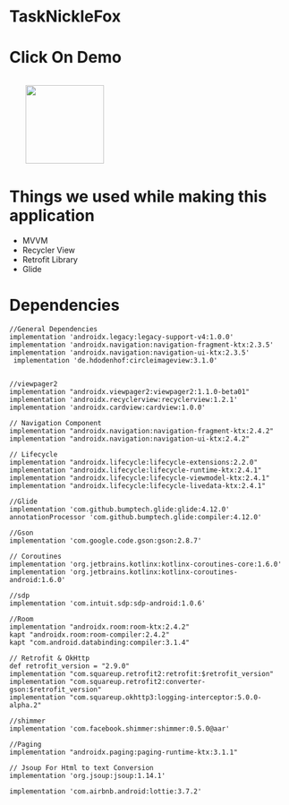 # TaskNickleFox
# Click On Demo
  <code>
    <a href="https://drive.google.com/file/d/1hR6x-MccgqgO79cVYeMVKPH4UFbBA__Q/view?usp=sharing" title="Playstore Profile"><img height="140" width="140" src="https://encrypted-tbn0.gstatic.com/images?q=tbn:ANd9GcRgwJcz642pA7mLR5u44OirKSJjfxOoOqWbpNx7vgDP0NI4snSp68daLp-JccwzoGUIARw&usqp=CAU"></a></code>

# Things we used while making this application
* MVVM
* Recycler View
* Retrofit Library
* Glide

# Dependencies 
    //General Dependencies
    implementation 'androidx.legacy:legacy-support-v4:1.0.0'
    implementation 'androidx.navigation:navigation-fragment-ktx:2.3.5'
    implementation 'androidx.navigation:navigation-ui-ktx:2.3.5'
     implementation 'de.hdodenhof:circleimageview:3.1.0'


    //viewpager2
    implementation "androidx.viewpager2:viewpager2:1.1.0-beta01"
    implementation 'androidx.recyclerview:recyclerview:1.2.1'
    implementation 'androidx.cardview:cardview:1.0.0'

    // Navigation Component
    implementation "androidx.navigation:navigation-fragment-ktx:2.4.2"
    implementation "androidx.navigation:navigation-ui-ktx:2.4.2"

    // Lifecycle
    implementation "androidx.lifecycle:lifecycle-extensions:2.2.0"
    implementation "androidx.lifecycle:lifecycle-runtime-ktx:2.4.1"
    implementation "androidx.lifecycle:lifecycle-viewmodel-ktx:2.4.1"
    implementation "androidx.lifecycle:lifecycle-livedata-ktx:2.4.1"

    //Glide
    implementation 'com.github.bumptech.glide:glide:4.12.0'
    annotationProcessor 'com.github.bumptech.glide:compiler:4.12.0'

    //Gson
    implementation 'com.google.code.gson:gson:2.8.7'

    // Coroutines
    implementation 'org.jetbrains.kotlinx:kotlinx-coroutines-core:1.6.0'
    implementation 'org.jetbrains.kotlinx:kotlinx-coroutines-android:1.6.0'

    //sdp
    implementation 'com.intuit.sdp:sdp-android:1.0.6'

    //Room
    implementation "androidx.room:room-ktx:2.4.2"
    kapt "androidx.room:room-compiler:2.4.2"
    kapt "com.android.databinding:compiler:3.1.4"

    // Retrofit & OkHttp
    def retrofit_version = "2.9.0"
    implementation "com.squareup.retrofit2:retrofit:$retrofit_version"
    implementation "com.squareup.retrofit2:converter-gson:$retrofit_version"
    implementation "com.squareup.okhttp3:logging-interceptor:5.0.0-alpha.2"

    //shimmer
    implementation 'com.facebook.shimmer:shimmer:0.5.0@aar'

    //Paging
    implementation "androidx.paging:paging-runtime-ktx:3.1.1"

    // Jsoup For Html to text Conversion
    implementation 'org.jsoup:jsoup:1.14.1'

    implementation 'com.airbnb.android:lottie:3.7.2'
